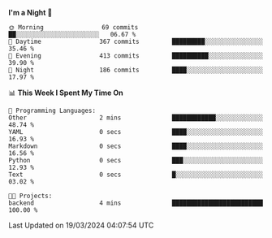 <!--START_SECTION:waka-->
**I'm a Night 🦉** 

```text
🌞 Morning                69 commits          ██░░░░░░░░░░░░░░░░░░░░░░░   06.67 % 
🌆 Daytime                367 commits         █████████░░░░░░░░░░░░░░░░   35.46 % 
🌃 Evening                413 commits         ██████████░░░░░░░░░░░░░░░   39.90 % 
🌙 Night                  186 commits         ████░░░░░░░░░░░░░░░░░░░░░   17.97 % 
```


📊 **This Week I Spent My Time On** 

```text
💬 Programming Languages: 
Other                    2 mins              ████████████░░░░░░░░░░░░░   48.74 % 
YAML                     0 secs              ████░░░░░░░░░░░░░░░░░░░░░   16.93 % 
Markdown                 0 secs              ████░░░░░░░░░░░░░░░░░░░░░   16.56 % 
Python                   0 secs              ███░░░░░░░░░░░░░░░░░░░░░░   12.93 % 
Text                     0 secs              █░░░░░░░░░░░░░░░░░░░░░░░░   03.02 % 

🐱‍💻 Projects: 
backend                  4 mins              █████████████████████████   100.00 % 
```


 Last Updated on 19/03/2024 04:07:54 UTC
<!--END_SECTION:waka-->
